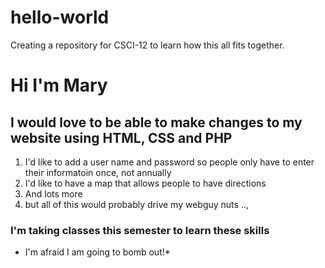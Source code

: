 # hello-world
Creating a repository for CSCI-12 to learn how this all fits together. 
# Hi I'm Mary #
## I would love to be able to make changes to my website using HTML, CSS and PHP ##
1. I'd like to add a user name and password so people only have to enter their informatoin once, not annually
2. I'd like to have a map that allows people to have directions
3. And lots more
4. but all of this would probably drive my webguy nuts ..,
### I'm taking classes this semester to learn these skills ###
* I'm afraid I am going to bomb out!*
